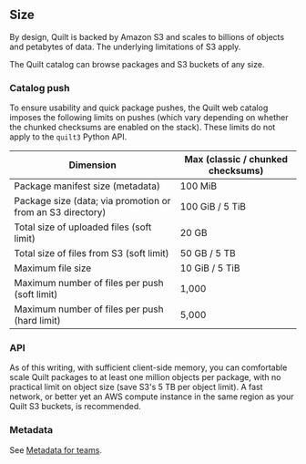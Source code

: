 ## Size 

By design, Quilt is backed by Amazon S3 and scales to billions of objects and
petabytes of data. The underlying limitations of S3 apply.

The Quilt catalog can browse packages and S3 buckets of any size.

### Catalog push

To ensure usability and quick package pushes, the Quilt web catalog imposes the
following limits on pushes (which vary depending on whether the chunked checksums
are enabled on the stack). These limits do not apply to the `quilt3` Python API.

 Dimension                                                  | Max (classic / chunked checksums)
------------------------------------------------------------|--------
 Package manifest size (metadata)                           | 100 MiB
 Package size (data; via promotion or from an S3 directory) | 100 GiB / 5 TiB
 Total size of uploaded files (soft limit)                  | 20 GB
 Total size of files from S3 (soft limit)                   | 50 GB / 5 TB
 Maximum file size                                          | 10 GiB / 5 TiB
 Maximum number of files per push (soft limit)              | 1,000
 Maximum number of files per push (hard limit)              | 5,000

### API

As of this writing, with sufficient client-side memory, you can comfortable scale
Quilt packages to at least one million objects per package, with no practical limit
on object size (save S3's 5 TB per object limit). A fast network, or better yet an AWS
compute instance in the same region as your Quilt S3 buckets, is recommended.

### Metadata

See [Metadata for teams](../Catalog/Metadata.md).
